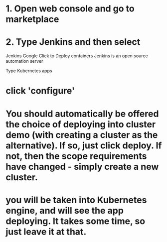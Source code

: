 # 1.  Open web console and go to marketplace

# 2.  Type Jenkins and then select 

Jenkins
Google Click to Deploy containers
Jenkins is an open source automation server

Type Kubernetes apps

# click 'configure'

# You should automatically be offered the choice of deploying into cluster demo (with creating a cluster as the alternative).  If so, just click deploy. If not, then the scope requirements have changed - simply create a new cluster.

# you will be taken into Kubernetes engine, and will see the app deploying. It takes some time, so just leave it at that.

